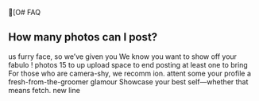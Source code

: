 [O# FAQ
## How many photos can I post?
us furry face, so we’ve given you
We know you want to show off your fabulo
!
photos
15
to
up
upload
space to
end posting at least one to bring
For those who are camera-shy, we recomm
ion.
attent
some
your profile
a fresh-from-the-groomer glamour
Showcase your best self—whether that means
fetch.
new line